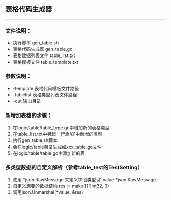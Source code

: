 ## 表格代码生成器
---
### 文件说明：
* 执行脚本 gen_table.sh
* 表格代码生成器 gen_table.go
* 表格数据列表文件 table_list.txt
* 表格模板文件 table_template.txt

### 参数说明：
* -template 表格代码模板文件路径
* -tablelist 表格类型列表文件路径 
* -out 输出目录

### 新增加表格的步骤：
1. 在logic/table/table_type.go中增加新的表格类型
2. 在table_list.txt中另起一行添加1中新增的类型
3. 执行gen_table.sh脚本
4. 会在logic/table目录生成如xxx_table.go文件
5. 在logic/table/table.go中添加新的表

### 多类型数据的自定义解析（参考table_test的TestSetting）
1. 使用 *json.RawMessage 来定义字段类型 如 value *json.RawMessage
2. 自定义想要的数据结构 res := make([][]int32, 0)
3. 调用json.Unmarshal(*value, &res) 